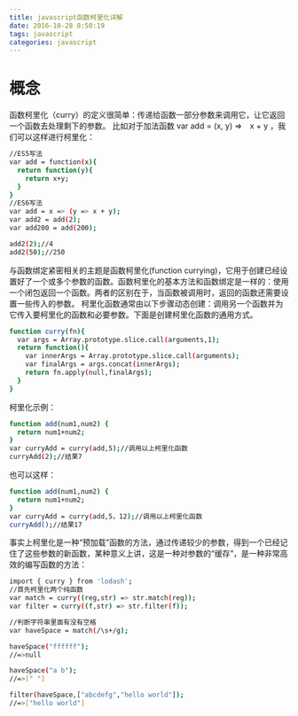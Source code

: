 ```yaml
---
title: javascript函数柯里化详解
date: 2016-10-28 8:50:19
tags: javascript
categories: javascript
---
```

# 概念
函数柯里化（curry）的定义很简单：传递给函数一部分参数来调用它，让它返回一个函数去处理剩下的参数。
比如对于加法函数 var add = (x, y) =>　x + y ，我们可以这样进行柯里化：
``` bash
//ES5写法
var add = function(x){
  return function(y){
    return x+y;
  }
}
//ES6写法
var add = x => (y => x + y);
var add2 = add(2);  
var add200 = add(200);

add2(2);//4
add2(50);//250
```
与函数绑定紧密相关的主题是函数柯里化(function currying)，它用于创建已经设置好了一个或多个参数的函数。函数柯里化的基本方法和函数绑定是一样的：使用一个闭包返回一个函数。两者的区别在于，当函数被调用时，返回的函数还需要设置一些传入的参数。
柯里化函数通常由以下步骤动态创建：调用另一个函数并为它传入要柯里化的函数和必要参数。下面是创建柯里化函数的通用方式。
``` bash
function curry(fn){
  var args = Array.prototype.slice.call(arguments,1);
  return function(){
    var innerArgs = Array.prototype.slice.call(arguments);
    var finalArgs = args.concat(innerArgs);
    return fn.apply(null,finalArgs);
  }
}

```
柯里化示例：
``` bash
function add(num1,num2) {
  return num1+num2;
}
var curryAdd = curry(add,5);//调用以上柯里化函数
curryAdd(2);//结果7
```
也可以这样：
``` bash
function add(num1,num2) {
  return num1+num2;
}
var curryAdd = curry(add,5，12);//调用以上柯里化函数
curryAdd();//结果17
```

事实上柯里化是一种“预加载”函数的方法，通过传递较少的参数，得到一个已经记住了这些参数的新函数，某种意义上讲，这是一种对参数的“缓存”，是一种非常高效的编写函数的方法：
``` bash
import { curry } from 'lodash';
//首先柯里化两个纯函数
var match = curry((reg,str) => str.match(reg));
var filter = curry((f,str) => str.filter(f));

//判断字符串里面有没有空格
var haveSpace = match(/\s+/g);

haveSpace("ffffff");
//=>null

haveSpace("a b");
//=>[" "]

filter(haveSpace,["abcdefg","hello world"]);
//=>["hello world"]
```
